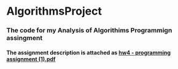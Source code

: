 # AlgorithmsProject

### The code for my Analysis of Algorithims Programmign assingment
#### The assignment description is attached as [hw4 - programming assignment (1).pdf](https://github.com/IJones52/AlgorithmsProject/files/6198798/hw4.-.programming.assignment.1.pdf)


